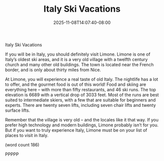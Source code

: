 ﻿---
title: "Italy Ski Vacations"
date: 2025-11-08T14:07:40-08:00
description: "ski vacations Tips for Web Success"
featured_image: "/images/ski vacations.jpg"
tags: ["ski vacations"]
---

Italy Ski Vacations

If you will be in Italy, you should definitely visit 
Limone. Limone is one of Italy’s oldest ski areas, 
and it is a very old village with a twelfth century 
church and many other old buildings. The town is 
located near the French border, and is only about 
thirty miles from Nice. 

At Limone, you will experience a real taste of old 
Italy. The nightlife has a lot to offer, and the gourmet 
food is out of this world! Food and skiing are 
everything here – with more than fifty restaurants, 
and 46 ski runs. The top elevation is 6689 with a 
vertical drop of 3033 feet. Most of the runs are best 
suited to intermediate skiers, with a few that are 
suitable for beginners and experts. There are twenty 
seven lifts, including seven chair lifts and twenty 
surface lifts.

Remember that the village is very old – and the 
locales like it that way. If you prefer high technology 
and modern buildings, Limone probably isn’t for you. 
But if you want to truly experience Italy, Limone 
must be on your list of places to visit in Italy. 

(word count 186)

PPPPP

